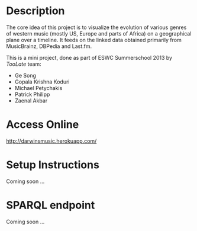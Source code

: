 Description
===========
The core idea of this project is to visualize the evolution of various genres of western music (mostly US, Europe and parts of Africa) on a geographical plane over a timeline. It feeds on the linked data obtained primarily from MusicBrainz, DBPedia and Last.fm.

This is a mini project, done as part of ESWC Summerschool 2013 by _TooLate_ team:

* Ge Song
* Gopala Krishna Koduri
* Michael Petychakis
* Patrick Philipp
* Zaenal Akbar

Access Online
==============

http://darwinsmusic.herokuapp.com/


Setup Instructions
==================

Coming soon ...


SPARQL endpoint
===============

Coming soon ...
